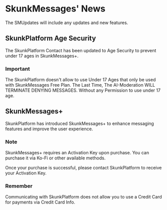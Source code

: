 # SkunkMessages' News

The SMUpdates will include any updates and new features.

## SkunkPlatform Age Security

The SkunkPlatform Contact has been updated to Age Security to prevent under 17 ages in SkunkMessages+.

### Important

The SkunkPlatform doesn't allow to use Under 17 Ages that only be used with SkunkMessages Free Plan. The Last Time, The AI-Moderation WILL TERMINATE DENYING MESSAGES. Without any Permission to use under 17 age.

## SkunkMessages+

SkunkPlatform has introduced SkunkMessages+ to enhance messaging features and improve the user experience.

### Note

SkunkMessages+ requires an Activation Key upon purchase. You can purchase it via Ko-Fi or other available methods.

Once your purchase is successful, please contact SkunkPlatform to receive your Activation Key.

### Remember

Communicating with SkunkPlatform does not allow you to use a Credit Card for payments via Credit Card Info.

